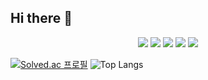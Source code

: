 ## Hi there 👋
<p align="center">
    <img src = "https://img.shields.io/badge/C++-00599C.svg?&style=flat&logo=Cplusplus&logoColor=White">
    <img src = "https://img.shields.io/badge/C%23-A566FF?style=flat&logo=csharp&logoColor=white">
    <img src = "https://img.shields.io/badge/JAVA-007396?style=flat&logo=OpenJDK&logoColor=white">
    <img src = "https://img.shields.io/badge/Made%20with-Unity-57b9d3.svg?style=flat&logo=unity">
    <img src = "https://img.shields.io/badge/Discord-5865F2.svg?style=flat&logo=Discord&logoColor=white">
</p>

[![Solved.ac 프로필](http://mazassumnida.wtf/api/v2/generate_badge?boj=sh010510)](https://solved.ac/sh010510)
![Top Langs](https://github-readme-stats.vercel.app/api/top-langs/?username=swatper&layout=compact&theme=tokyonight)
<!--![Sang Hyeon's GitHub stats](https://github-readme-stats.vercel.app/api?username=swatper&show_icons=true&theme=tokyonight)-->
<!--[![mazandi profile](http://mazandi.herokuapp.com/api?handle=sh010510&theme=dark)](https://solved.ac/sh010510)-->

<!--
**swatper/swatper** is a ✨ _special_ ✨ repository because its `README.md` (this file) appears on your GitHub profile.

Here are some ideas to get you started:

- 🔭 I’m currently working on ...
- 🌱 I’m currently learning ...
- 👯 I’m looking to collaborate on ...
- 🤔 I’m looking for help with ...
- 💬 Ask me about ...
- 📫 How to reach me: ...
- 😄 Pronouns: ...
- ⚡ Fun fact: ...
-->
